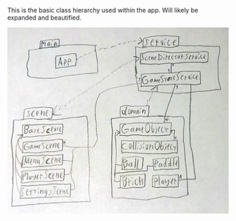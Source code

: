 This is the basic class hierarchy used within the app. Will likely be expanded and beautified.

![Image of class hierarchy](https://github.com/Jonkke/ot-harkkatyo/blob/master/documentation/baseClassDiagram.jpg)
